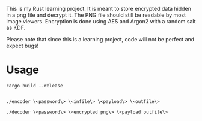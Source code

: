 This is my Rust learning project. It is meant to store encrypted data hidden in a png file and decrypt it. The PNG file should still be readable by most image viewers.
Encryption is done using AES and Argon2 with a random salt as KDF.

Please note that since this is a learning project, code will not be perfect and expect bugs!

# Usage

    cargo build --release


    ./encoder \<password\> \<infile\> \<payload\> \<outfile\>

    ./decoder \<password\> \<encrypted png\> \<payload outfile\>